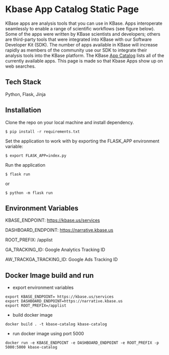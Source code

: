 # Kbase App Catalog Static Page
KBase apps are analysis tools that you can use in KBase. Apps interoperate seamlessly to enable a range of scientific workflows (see figure below). Some of the apps were written by KBase scientists and developers; others are third-party tools that were integrated into KBase with our Software Developer Kit (SDK). The number of apps available in KBase will increase rapidly as members of the community use our SDK to integrate their analysis tools into the KBase platform.
The KBase [App Catalog](https://narrative.kbase.us/#appcatalog) lists all of the currently available apps.
This page is made so that Kbase Apps show up on web searches.

## Tech Stack
Python, Flask, Jinja

## Installation
Clone the repo on your local machine and install dependency.
```
$ pip install -r requirements.txt
```
Set the application to work with by exporting the FLASK_APP environment variable:
```
$ export FLASK_APP=index.py
```
Run the application
```
$ flask run
``` 
or 
```
$ python -m flask run
```

## Environment Variables
KBASE_ENDPOINT: https://kbase.us/services

DASHBOARD_ENDPOINT: https://narrative.kbase.us

ROOT_PREFIX: /applist

GA_TRACKING_ID: Google Analytics Tracking ID

AW_TRACKGA_TRACKING_ID: Google Ads Tracking ID

## Docker Image build and run
- export environment variables

```
export KBASE_ENDPOINT= https://kbase.us/services
export DASHBOARD_ENDPOINT=https://narrative.kbase.us
export ROOT_PREFIX=/applist
```
- build docker image 
```
docker build . -t kbase-catalog kbase-catalog
```
- run docker image using port 5000
```
docker run -e KBASE_ENDPOINT -e DASHBOARD_ENDPOINT -e ROOT_PREFIX -p 5000:5000 kbase-catalog
```
